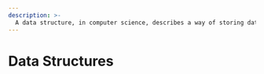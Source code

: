 ```yaml
---
description: >-
  A data structure, in computer science, describes a way of storing data in efficient ways. It describes a collection of data values, the relationship between them, and algorithms and operations that can be applied to the data.
---
```


# Data Structures
